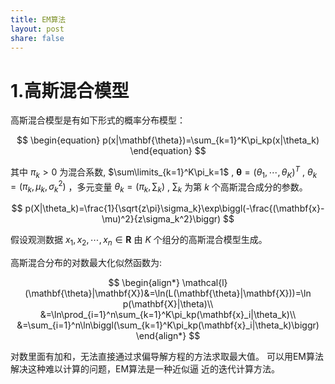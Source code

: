 ```yaml
---
title: EM算法
layout: post
share: false
---
```


# 1.高斯混合模型

高斯混合模型是有如下形式的概率分布模型：

$$
\begin{equation}
p(x|\mathbf{\theta})=\sum_{k=1}^K\pi_kp(x|\theta_k)
\end{equation}
$$

其中 $\pi_k>0$ 为混合系数, $\sum\limits_{k=1}^K\pi_k=1$ , $\mathbf{\theta}=(\theta_1,\cdots,\theta_K)^T$ , $\theta_k=(\pi_k,\mu_k,\sigma_k^2)$ ，多元变量 $\theta_k=(\pi_k,\sum_k)$ , $\sum_k$ 为第 $k$ 个高斯混合成分的参数。

$$
p(X|\theta_k)=\frac{1}{\sqrt{z\pi}\sigma_k}\exp\biggl(-\frac{(\mathbf{x}-\mu)^2}{z\sigma_k^2}\biggr)
$$

假设观测数据 $x_1,x_2,\cdots,x_n \in \mathbf{R}$ 由 $K$ 个组分的高斯混合模型生成。

高斯混合分布的对数最大化似然函数为:

$$
\begin{align*}
\mathcal{l}(\mathbf{\theta}|\mathbf{X})&=\ln(L(\mathbf{\theta}|\mathbf{X}))=\ln p(\mathbf{X}|\theta)\\
&=\ln\prod_{i=1}^n\sum_{k=1}^K\pi_kp(\mathbf{x}_i|\theta_k)\\
&=\sum_{i=1}^n\ln\biggl(\sum_{k=1}^K\pi_kp(\mathbf{x}_i|\theta_k)\biggr)
\end{align*}
$$

对数里面有加和，无法直接通过求偏导解方程的方法求取最大值。
可以用EM算法解决这种难以计算的问题，EM算法是一种近似逼
近的迭代计算方法。


